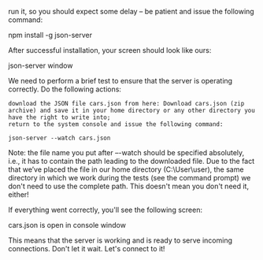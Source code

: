 run it, so you should expect some delay – be patient and issue the following command:

npm install -g json-server

After successful installation, your screen should look like ours:

json-server window


We need to perform a brief test to ensure that the server is operating correctly. Do the following actions:

    download the JSON file cars.json from here: Download cars.json (zip archive) and save it in your home directory or any other directory you have the right to write into;
    return to the system console and issue the following command:

    json-server --watch cars.json


Note: the file name you put after –-watch should be specified absolutely, i.e., it has to contain the path leading to the downloaded file. Due to the fact that we’ve placed the file in our home directory (C:\User\user), the same directory in which we work during the tests (see the command prompt) we don't need to use the complete path. This doesn't mean you don't need it, either!

If everything went correctly, you'll see the following screen:

cars.json is open in console window


This means that the server is working and is ready to serve incoming connections. Don't let it wait. Let's connect to it!